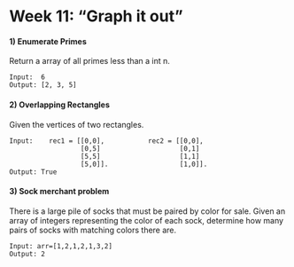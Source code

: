 # Week 11: “Graph it out”

#### 1) Enumerate Primes
Return a array of all primes less than a int n.
```
Input: 	6
Output:	[2, 3, 5]
```
#### 2) Overlapping Rectangles
Given the vertices of two rectangles.
```
Input:    rec1 = [[0,0],           rec2 = [[0,0],
                  [0,5]                    [0,1]
                  [5,5]                    [1,1]
                  [5,0]].                  [1,0]].
Output: True
```
#### 3) Sock merchant problem
There is a large pile of socks that must be paired by color for sale. Given an array of integers representing the color of each sock, determine how many pairs of socks with matching colors there are.
```
Input: arr=[1,2,1,2,1,3,2]
Output: 2
```
